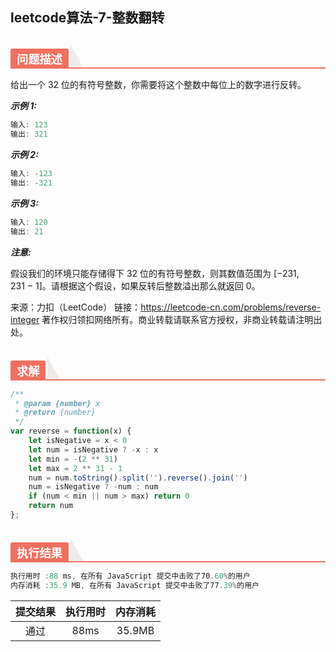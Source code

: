 ## leetcode算法-7-整数翻转

<h2 style="margin-top: 30px; margin-bottom: 15px; padding: 0px; font-weight: bold; color: black; border-bottom: 2px solid rgb(239, 112, 96); font-size: 1.3em;" data-id="heading-1"><span style="display: none;" class="prefix"></span><span style="display: inline-block; font-weight: bold; background: rgb(239, 112, 96); color: #ffffff; padding: 3px 10px 1px; border-top-right-radius: 3px; border-top-left-radius: 3px; margin-right: 3px;" class="content">问题描述</span><span class="suffix"></span><span style="display: inline-block; vertical-align: bottom; border-bottom: 36px solid #efebe9; border-right: 20px solid transparent;"> </span></h2>

给出一个 32 位的有符号整数，你需要将这个整数中每位上的数字进行反转。

***示例 1:***

```js
输入: 123
输出: 321
```

***示例 2:***

```js
输入: -123
输出: -321
```

***示例 3:***

```js
输入: 120
输出: 21
```

***注意:***

假设我们的环境只能存储得下 32 位的有符号整数，则其数值范围为 [−231,  231 − 1]。请根据这个假设，如果反转后整数溢出那么就返回 0。

来源：力扣（LeetCode）
链接：https://leetcode-cn.com/problems/reverse-integer
著作权归领扣网络所有。商业转载请联系官方授权，非商业转载请注明出处。

<h2 style="margin-top: 30px; margin-bottom: 15px; padding: 0px; font-weight: bold; color: black; border-bottom: 2px solid rgb(239, 112, 96); font-size: 1.3em;" data-id="heading-1"><span style="display: none;" class="prefix"></span><span style="display: inline-block; font-weight: bold; background: rgb(239, 112, 96); color: #ffffff; padding: 3px 10px 1px; border-top-right-radius: 3px; border-top-left-radius: 3px; margin-right: 3px;" class="content">求解</span><span class="suffix"></span><span style="display: inline-block; vertical-align: bottom; border-bottom: 36px solid #efebe9; border-right: 20px solid transparent;"> </span></h2>

```js
/**
 * @param {number} x
 * @return {number}
 */
var reverse = function(x) {
    let isNegative = x < 0
    let num = isNegative ? -x : x
    let min = -(2 ** 31)
    let max = 2 ** 31 - 1
    num = num.toString().split('').reverse().join('')
    num = isNegative ? -num : num
    if (num < min || num > max) return 0
    return num
};
```

<h2 style="margin-top: 30px; margin-bottom: 15px; padding: 0px; font-weight: bold; color: black; border-bottom: 2px solid rgb(239, 112, 96); font-size: 1.3em;" data-id="heading-1"><span style="display: none;" class="prefix"></span><span style="display: inline-block; font-weight: bold; background: rgb(239, 112, 96); color: #ffffff; padding: 3px 10px 1px; border-top-right-radius: 3px; border-top-left-radius: 3px; margin-right: 3px;" class="content">执行结果</span><span class="suffix"></span><span style="display: inline-block; vertical-align: bottom; border-bottom: 36px solid #efebe9; border-right: 20px solid transparent;"> </span></h2>

```js
执行用时 :88 ms, 在所有 JavaScript 提交中击败了70.60%的用户
内存消耗 :35.9 MB, 在所有 JavaScript 提交中击败了77.39%的用户
```

| 提交结果 | 执行用时 | 内存消耗 |
|:------:|:------:|:-------:|
|   通过  | 88ms  |  35.9MB |
